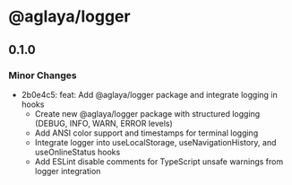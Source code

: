 # @aglaya/logger

## 0.1.0

### Minor Changes

- 2b0e4c5: feat: Add @aglaya/logger package and integrate logging in hooks
  - Create new @aglaya/logger package with structured logging (DEBUG, INFO, WARN, ERROR levels)
  - Add ANSI color support and timestamps for terminal logging
  - Integrate logger into useLocalStorage, useNavigationHistory, and useOnlineStatus hooks
  - Add ESLint disable comments for TypeScript unsafe warnings from logger integration
